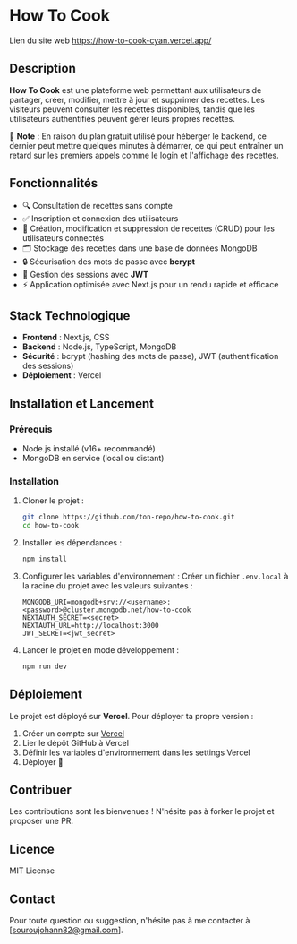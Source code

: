 # How To Cook

Lien du site web https://how-to-cook-cyan.vercel.app/

## Description
**How To Cook** est une plateforme web permettant aux utilisateurs de partager, créer, modifier, mettre à jour et supprimer des recettes. Les visiteurs peuvent consulter les recettes disponibles, tandis que les utilisateurs authentifiés peuvent gérer leurs propres recettes.

🚨 **Note** : En raison du plan gratuit utilisé pour héberger le backend, ce dernier peut mettre quelques minutes à démarrer, ce qui peut entraîner un retard sur les premiers appels comme le login et l'affichage des recettes.


## Fonctionnalités
- 🔍 Consultation de recettes sans compte
- ✅ Inscription et connexion des utilisateurs
- 📝 Création, modification et suppression de recettes (CRUD) pour les utilisateurs connectés
- 🗂️ Stockage des recettes dans une base de données MongoDB
- 🔒 Sécurisation des mots de passe avec **bcrypt**
- 🔑 Gestion des sessions avec **JWT**
- ⚡ Application optimisée avec Next.js pour un rendu rapide et efficace

## Stack Technologique
- **Frontend** : Next.js, CSS
- **Backend** : Node.js, TypeScript, MongoDB
- **Sécurité** : bcrypt (hashing des mots de passe), JWT (authentification des sessions)
- **Déploiement** : Vercel

## Installation et Lancement
### Prérequis
- Node.js installé (v16+ recommandé)
- MongoDB en service (local ou distant)

### Installation
1. Cloner le projet :
   ```bash
   git clone https://github.com/ton-repo/how-to-cook.git
   cd how-to-cook
   ```
2. Installer les dépendances :
   ```bash
   npm install
   ```
3. Configurer les variables d'environnement :
   Créer un fichier `.env.local` à la racine du projet avec les valeurs suivantes :
   ```env
   MONGODB_URI=mongodb+srv://<username>:<password>@cluster.mongodb.net/how-to-cook
   NEXTAUTH_SECRET=<secret>
   NEXTAUTH_URL=http://localhost:3000
   JWT_SECRET=<jwt_secret>
   ```
4. Lancer le projet en mode développement :
   ```bash
   npm run dev
   ```

## Déploiement
Le projet est déployé sur **Vercel**. Pour déployer ta propre version :
1. Créer un compte sur [Vercel](https://vercel.com/)
2. Lier le dépôt GitHub à Vercel
3. Définir les variables d'environnement dans les settings Vercel
4. Déployer 🚀

## Contribuer
Les contributions sont les bienvenues ! N'hésite pas à forker le projet et proposer une PR.

## Licence
MIT License

## Contact
Pour toute question ou suggestion, n'hésite pas à me contacter à [souroujohann82@gmail.com].

